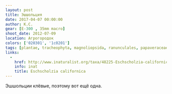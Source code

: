 ```yaml
---
layout: post
title: Эшшольция
date: 2017-04-07 00:00:00
author: К.С.
gear: [E-300 , 35mm macro]
shoot_date: 2012-07-09
location: Агрогородок
colors: ['020301', '1c0201']
tags: [plantae, tracheophyta, magnoliopsida, ranunculales, papaveraceae, eschscholzia, eschscholzia californica]
links:
  -
    href: http://www.inaturalist.org/taxa/48225-Eschscholzia-californica
    info: inat
    title: Eschscholzia californica
---
```


Эшшольции клёвые, поэтому вот ещё одна.
